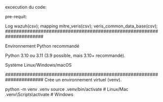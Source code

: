 excecution du code:

pre-requit:

Log wazuh(csv);
mapping mitre_veris(csv);
veris_common_data_base(csv);
######################################################################

Environnement Python recommandé

Python 3.10 ou 3.11 (3.9 possible, mais 3.10+ recommandé).

Système Linux/Windows/macOS


######################################################################
Crée un environnement virtuel (venv).

python -m venv .venv
source .venv/bin/activate   # Linux/Mac
.venv\Scripts\activate      # Windows
 
